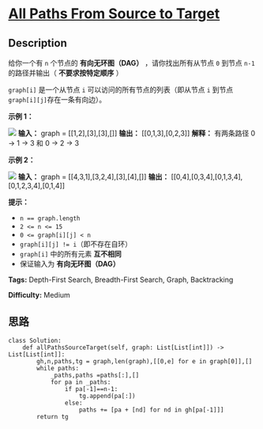 # [All Paths From Source to Target][title]

## Description

给你一个有 `n` 个节点的 **有向无环图（DAG）** ，请你找出所有从节点 `0` 到节点 `n-1` 的路径并输出（ **不要求按特定顺序** ）

 `graph[i]` 是一个从节点 `i` 可以访问的所有节点的列表（即从节点 `i` 到节点 `graph[i][j]`存在一条有向边）。



**示例 1：**

![](https://assets.leetcode.com/uploads/2020/09/28/all_1.jpg)
            **输入：** graph = [[1,2],[3],[3],[]]    **输出：** [[0,1,3],[0,2,3]]    **解释：** 有两条路径 0 -> 1 -> 3 和 0 -> 2 -> 3    

**示例 2：**

![](https://assets.leetcode.com/uploads/2020/09/28/all_2.jpg)
            **输入：** graph = [[4,3,1],[3,2,4],[3],[4],[]]    **输出：** [[0,4],[0,3,4],[0,1,3,4],[0,1,2,3,4],[0,1,4]]    



**提示：**

  * `n == graph.length`
  * `2 <= n <= 15`
  * `0 <= graph[i][j] < n`
  * `graph[i][j] != i`（即不存在自环）
  * `graph[i]` 中的所有元素 **互不相同**
  * 保证输入为 **有向无环图（DAG）**




**Tags:** Depth-First Search, Breadth-First Search, Graph, Backtracking

**Difficulty:** Medium

## 思路

``` python3
class Solution:
    def allPathsSourceTarget(self, graph: List[List[int]]) -> List[List[int]]:
        gh,n,paths,tg = graph,len(graph),[[0,e] for e in graph[0]],[]
        while paths:
            _paths,paths =paths[:],[]
            for pa in _paths:
                if pa[-1]==n-1: 
                    tg.append(pa[:])
                else:
                    paths += [pa + [nd] for nd in gh[pa[-1]]]
        return tg
```

[title]: https://leetcode-cn.com/problems/all-paths-from-source-to-target
